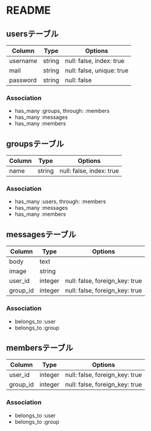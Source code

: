 # README

## usersテーブル

|Column|Type|Options|
|------|----|-------|
|username|string|null: false, index: true|
|mail|string|null: false, unique: true|
|password|string|null: false|

### Association
- has_many :groups, through: :members
- has_many :messages
- has_many :members

## groupsテーブル
|Column|Type|Options|
|------|----|-------|
|name|string|null: false, index: true|

### Association
- has_many :users, through: :members
- has_many :messages
- has_many :members

## messagesテーブル
|Column|Type|Options|
|------|----|-------|
|body|text||
|image|string||
|user_id|integer|null: false, foreign_key: true|
|group_id|integer|null: false, foreign_key: true|

### Association
- belongs_to :user
- belongs_to :group

## membersテーブル
|Column|Type|Options|
|------|----|-------|
|user_id|integer|null: false, foreign_key: true|
|group_id|integer|null: false, foreign_key: true|

### Association
- belongs_to :user
- belongs_to :group